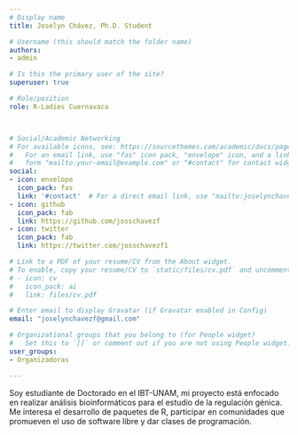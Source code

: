```yaml
---
# Display name
title: Joselyn Chávez, Ph.D. Student

# Username (this should match the folder name)
authors:
- admin

# Is this the primary user of the site?
superuser: true

# Role/position
role: R-Ladies Cuernavaca



# Social/Academic Networking
# For available icons, see: https://sourcethemes.com/academic/docs/page-builder/#icons
#   For an email link, use "fas" icon pack, "envelope" icon, and a link in the
#   form "mailto:your-email@example.com" or "#contact" for contact widget.
social:
- icon: envelope
  icon_pack: fas
  link: '#contact'  # For a direct email link, use "mailto:joselynchavezf@gmail.com".
- icon: github
  icon_pack: fab
  link: https://github.com/josschavezf
- icon: twitter
  icon_pack: fab
  link: https://twitter.com/josschavezf1

# Link to a PDF of your resume/CV from the About widget.
# To enable, copy your resume/CV to `static/files/cv.pdf` and uncomment the lines below.
# - icon: cv
#   icon_pack: ai
#   link: files/cv.pdf

# Enter email to display Gravatar (if Gravatar enabled in Config)
email: "joselynchavezf@gmail.com"

# Organizational groups that you belong to (for People widget)
#   Set this to `[]` or comment out if you are not using People widget.
user_groups:
- Organizadoras

---
```


Soy estudiante de Doctorado en el IBT-UNAM, mi proyecto está enfocado en realizar análisis bioinformáticos para el estudio de la regulación génica. Me interesa el desarrollo de paquetes de R, participar en comunidades que promueven el uso de software libre y dar clases de programación.
